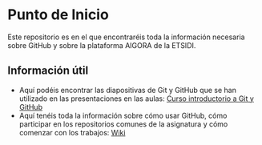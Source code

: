 # Punto de Inicio
Este repositorio es en el que encontraréis toda la información necesaria sobre GitHub y sobre la plataforma AIGORA de la ETSIDI.

## Información útil
- Aquí podéis encontrar las diapositivas de Git y GitHub que se han utilizado en las presentaciones en las aulas: [Curso introductorio a Git y GitHub](https://github.com/oscarperpinan/intro_github/raw/master/intro_github.pdf)
- Aquí tenéis toda la información sobre cómo usar GitHub, cómo participar en los repositorios comunes de la asignatura y cómo comenzar con los trabajos: [Wiki](https://github.com/aigora/punto_inicio/wiki)


